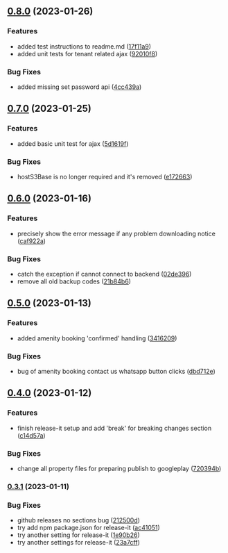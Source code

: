 

## [0.8.0](https://github.com/simonho288/EstateManage_tenantapp/compare/v0.7.0...v0.8.0) (2023-01-26)


### Features

* added test instructions to readme.md ([17f11a9](https://github.com/simonho288/EstateManage_tenantapp/commit/17f11a9f2c9599fd54c5d91db2f1b459f9e7e23d))
* added unit tests for tenant related ajax ([92010f8](https://github.com/simonho288/EstateManage_tenantapp/commit/92010f80cfa2abc1937da27a48226ea9f20ba894))


### Bug Fixes

* added missing set password api ([4cc439a](https://github.com/simonho288/EstateManage_tenantapp/commit/4cc439ae732d400e725035aff738bcfbb8765534))

## [0.7.0](https://github.com/simonho288/EstateManage_tenantapp/compare/v0.6.0...v0.7.0) (2023-01-25)


### Features

* added basic unit test for ajax ([5d1619f](https://github.com/simonho288/EstateManage_tenantapp/commit/5d1619fead46a556fec3e3786809337c20492912))


### Bug Fixes

* hostS3Base is no longer required and it's removed ([e172663](https://github.com/simonho288/EstateManage_tenantapp/commit/e172663a130cd9a3cd9d74084e6efb0841501bc4))

## [0.6.0](https://github.com/simonho288/EstateManage_tenantapp/compare/v0.5.0...v0.6.0) (2023-01-16)


### Features

* precisely show the error message if any problem downloading notice ([caf922a](https://github.com/simonho288/EstateManage_tenantapp/commit/caf922a6fa306c9da4216d1a88cdf9adedd50b6c))


### Bug Fixes

* catch the exception if cannot connect to backend ([02de396](https://github.com/simonho288/EstateManage_tenantapp/commit/02de39665d2ac6f1e89b91cbc6eb7a69ab43b5aa))
* remove all old backup codes ([21b84b6](https://github.com/simonho288/EstateManage_tenantapp/commit/21b84b6f3dc05ec8b29e0f6c8bc3a74ddb6799b2))

## [0.5.0](https://github.com/simonho288/EstateManage_tenantapp/compare/v0.4.0...v0.5.0) (2023-01-13)


### Features

* added amenity booking 'confirmed' handling ([3416209](https://github.com/simonho288/EstateManage_tenantapp/commit/34162095c398c55037671cd34b9857ac9cfbf39c))


### Bug Fixes

* bug of amenity booking contact us whatsapp button clicks ([dbd712e](https://github.com/simonho288/EstateManage_tenantapp/commit/dbd712e3778e715f3337361211bc794b7cce2c8a))

## [0.4.0](https://github.com/simonho288/EstateManage_tenantapp/compare/v0.3.1...v0.4.0) (2023-01-12)


### Features

* finish release-it setup and add 'break' for breaking changes section ([c14d57a](https://github.com/simonho288/EstateManage_tenantapp/commit/c14d57aa393fb73b500475fc4fd4bb3fc7bf15cb))


### Bug Fixes

* change all property files for preparing publish to googleplay ([720394b](https://github.com/simonho288/EstateManage_tenantapp/commit/720394bc2152284d437c7fcc51cb5514a3a01be8))

### [0.3.1](https://github.com/simonho288/EstateManage_tenantapp/compare/v0.3.0...v0.3.1) (2023-01-11)


### Bug Fixes

* github releases no sections bug ([212500d](https://github.com/simonho288/EstateManage_tenantapp/commit/212500d653bb167f8506a90631bab3605d430e45))
* try add npm package.json for release-it ([ac41051](https://github.com/simonho288/EstateManage_tenantapp/commit/ac41051d9714ea408ac055ab6fbc0e9eb8f0ed60))
* try another setting for release-it ([1e90b26](https://github.com/simonho288/EstateManage_tenantapp/commit/1e90b269445fb277a30d0d671a4f10ef7e43bf68))
* try another settings for release-it ([23a7cff](https://github.com/simonho288/EstateManage_tenantapp/commit/23a7cff88a45c02a30e660ea25b2c5051abf35fe))